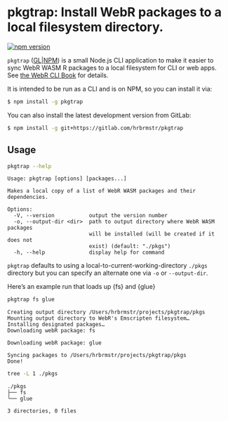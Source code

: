# pkgtrap: Install WebR packages to a local filesystem directory.

[![npm
version](https://badge.fury.io/js/pkgtrap.svg)](https://badge.fury.io/js/pkgtrap)

`pkgtrap`
([GL](https://gitlab.com/hrbrmstr/pkgtrap)\|[NPM](https://www.npmjs.com/package/pkgtrap))
is a small Node.js CLI application to make it easier to sync WebR WASM R
packages to a local filesystem for CLI or web apps. See [the WebR CLI
Book](https://rud.is/books/webr-cli-book/) for details.

It is intended to be run as a CLI and is on NPM, so you can install it
via:

``` bash
$ npm install -g pkgtrap
```

You can also install the latest development version from GitLab:

``` bash
$ npm install -g git+https://gitlab.com/hrbrmstr/pkgtrap
```

## Usage

``` bash
pkgtrap --help
```

    Usage: pkgtrap [options] [packages...]

    Makes a local copy of a list of WebR WASM packages and their dependencies.

    Options:
      -V, --version           output the version number
      -o, --output-dir <dir>  path to output directory where WebR WASM packages
                              will be installed (will be created if it does not
                              exist) (default: "./pkgs")
      -h, --help              display help for command

`pkgtrap` defaults to using a local-to-current-working-directory
`./pkgs` directory but you can specify an alternate one via `-o` or
`--output-dir`.

Here’s an example run that loads up {fs} and {glue}

``` bash
pkgtrap fs glue
```

    Creating output directory /Users/hrbrmstr/projects/pkgtrap/pkgs
    Mounting output directory to WebR's Emscripten filesystem…
    Installing designated packages…
    Downloading webR package: fs

    Downloading webR package: glue

    Syncing packages to /Users/hrbrmstr/projects/pkgtrap/pkgs
    Done!

``` bash
tree -L 1 ./pkgs
```

    ./pkgs
    ├── fs
    └── glue

    3 directories, 0 files
